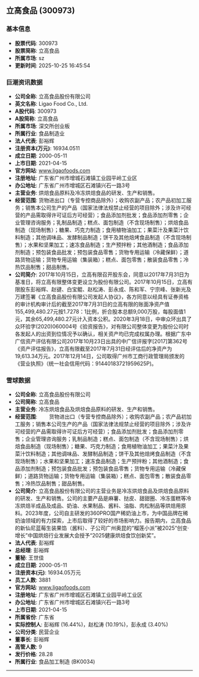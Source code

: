 ## 立高食品 (300973)

### 基本信息

- **股票代码**: 300973
- **股票简称**: 立高食品
- **所属市场**: sz
- **更新时间**: 2025-10-25 16:45:54

### 巨潮资讯数据

- **公司全称**: 立高食品股份有限公司
- **英文名称**: Ligao Food Co., Ltd.
- **A股代码**: 300973
- **A股简称**: 立高食品
- **所属市场**: 深交所创业板
- **所属行业**: 食品制造业
- **法人代表**: 彭裕辉
- **注册资本(万元)**: 16934.0511
- **成立日期**: 2000-05-11
- **上市日期**: 2021-04-15
- **官方网站**: www.ligaofoods.com
- **注册地址**: 广东省广州市增城石滩镇工业园平岭工业区
- **办公地址**: 广东省广州市增城区石滩镇兴石一路3号
- **主营业务**: 烘焙食品原料及冷冻烘焙食品的研发、生产和销售。
- **经营范围**: 货物进出口（专营专控商品除外）；收购农副产品；农产品初加工服务；销售本公司生产的产品（国家法律法规禁止经营的项目除外；涉及许可经营的产品需取得许可证后方可经营）；食品添加剂批发；食品添加剂零售；企业管理咨询服务；乳制品制造；糕点、面包制造（不含现场制售）；烘焙食品制造（现场制售）；糖果、巧克力制造；食用植物油加工；果菜汁及果菜汁饮料制造；其他调味品、发酵制品制造；饼干及其他焙烤食品制造（不含现场制售）；水果和坚果加工；速冻食品制造；生产预拌粉；其他酒制造；食品添加剂制造；预包装食品批发；预包装食品零售；货物专用运输（冷藏保鲜）；道路货物运输；货物专用运输（集装箱）；糕点、面包零售；散装食品零售；冷热饮品制售；甜品制售。
- **公司简介**: 2017年10月15日，立高有限召开股东会，同意以2017年7月31日为基准日，将立高有限整体变更设立为股份有限公司。2017年10月15日，立高有限股东彭裕辉、赵键、白宝鲲、赵松涛、彭永成、陈和军、宁宗峰、张新光及万建签署《立高食品股份有限公司发起人协议》，各方同意以经具有证券资格的审计机构审计后的截至2017年7月31日的立高有限的账面净资产值155,499,480.27元按1.7278：1比例，折合股本总额9,000万股，每股面值1元，其余65,499,480.27元计入资本公积。2020年3月18日，中审众环出具了众环验字(2020)060004号《验资报告》，对有限公司整体变更为股份公司时各发起人的出资到位情况予以确认，相关资产均已完成权属办理。根据广东中广信资产评估有限公司2017年10月23日出具的中广信评报字[2017]第362号《资产评估报告》，立高有限截至2017年7月31日经评估后的净资产为19,613.34万元。2017年12月14日，公司取得广州市工商行政管理局颁发的《营业执照》（统一社会信用代码：91440183721959625P)。

### 雪球数据

- **公司全称**: 立高食品股份有限公司
- **公司简称**: 立高食品
- **主营业务**: 冷冻烘焙食品及烘焙食品原料的研发、生产和销售。
- **经营范围**: 　　货物进出口（专营专控商品除外）；收购农副产品；农产品初加工服务；销售本公司生产的产品（国家法律法规禁止经营的项目除外；涉及许可经营的产品需取得许可证后方可经营）；食品添加剂批发；食品添加剂零售；企业管理咨询服务；乳制品制造；糕点、面包制造（不含现场制售）；烘焙食品制造（现场制售）；糖果、巧克力制造；食用植物油加工；果菜汁及果菜汁饮料制造；其他调味品、发酵制品制造；饼干及其他焙烤食品制造（不含现场制售）；水果和坚果加工；速冻食品制造；生产预拌粉；其他酒制造；食品添加剂制造；预包装食品批发；预包装食品零售；货物专用运输（冷藏保鲜）；道路货物运输；货物专用运输（集装箱）；糕点、面包零售；散装食品零售；冷热饮品制售；甜品制售。
- **公司简介**: 立高食品股份有限公司的主营业务是冷冻烘焙食品及烘焙食品原料的研发、生产和销售。公司的主要产品是麻薯、挞皮、甜甜圈、冷冻蛋糕等冷冻烘焙半成品及成品、奶油、水果制品、酱料、油脂、肉松制品等烘焙用原料。2023年度，公司自主研发的360PRO国产稀奶油上市，为中国品牌在稀奶油领域的有力探索，上市后取得了较好的市场影响力。报告期内，立高食品的新仙尼蓝莓生装果馅（酱料）、子公司广州奥昆的“榴莲小派”被2025“创变·增长”中国烘焙行业发展大会授予“2025健康烘焙食饮创新奖”。
- **法人代表**: 彭裕辉
- **总经理**: 彭裕辉
- **董秘**: 王世佳
- **成立日期**: 2000-05-11
- **注册资本(元)**: 16934.05万元
- **员工人数**: 3881
- **官方网站**: www.ligaofoods.com
- **注册地址**: 广东省广州市增城区石滩镇工业园平岭工业区
- **办公地址**: 广东省广州市增城区石滩镇兴石一路3号
- **上市日期**: 2021-04-15
- **所属省份**: 广东省
- **实际控制人**: 彭裕辉 (16.44%)，赵松涛 (10.19%)，彭永成 (3.40%)
- **公司分类**: 民营企业
- **董事长**: 彭裕辉
- **高管人数**: 9
- **发行价格**: 28.28
- **所属行业**: 食品加工制造 (BK0034)

---
